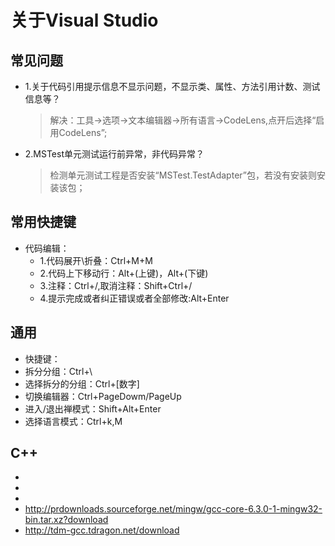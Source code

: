 # 关于Visual Studio

## 常见问题

- 1.关于代码引用提示信息不显示问题，不显示类、属性、方法引用计数、测试信息等？
  > 解决：工具->选项->文本编辑器->所有语言->CodeLens,点开后选择“启用CodeLens”;
- 2.MSTest单元测试运行前异常，非代码异常？
  > 检测单元测试工程是否安装“MSTest.TestAdapter”包，若没有安装则安装该包；

## 常用快捷键

- 代码编辑：
  - 1.代码展开\折叠：Ctrl+M+M
  - 2.代码上下移动行：Alt+(上键)，Alt+(下键)
  - 3.注释：Ctrl+/,取消注释：Shift+Ctrl+/
  - 4.提示完成或者纠正错误或者全部修改:Alt+Enter

## 通用

- 快捷键：
- 拆分分组：Ctrl+\
- 选择拆分的分组：Ctrl+[数字]
- 切换编辑器：Ctrl+PageDowm/PageUp
- 进入/退出禅模式：Shift+Alt+Enter
- 选择语言模式：Ctrl+k,M

## C++

- [](https://blog.csdn.net/c_duoduo/article/details/51615381)
- [](https://blog.csdn.net/LK274857347/article/details/83068498)
- [](https://www.cnblogs.com/qcssmd/p/5302052.html)
- http://prdownloads.sourceforge.net/mingw/gcc-core-6.3.0-1-mingw32-bin.tar.xz?download
- http://tdm-gcc.tdragon.net/download
